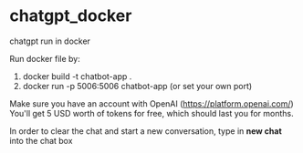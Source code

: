 # chatgpt_docker
chatgpt run in docker

Run docker file by:
1. docker build -t chatbot-app .
2. docker run -p 5006:5006 chatbot-app  (or set your own port)

Make sure you have an account with OpenAI (https://platform.openai.com/)
You'll get 5 USD worth of tokens for free, which should last you for months.


In order to clear the chat and start a new conversation, type in <b>new chat</b> into the chat box
